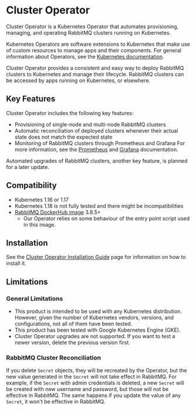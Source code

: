 
# Cluster Operator

Cluster Operator is a Kubernetes Operator that automates provisioning, managing,
and operating RabbitMQ clusters running on Kubernetes.

Kubernetes Operators are software extensions to Kubernetes that make use of custom resources to manage apps
and their components. For general information about Operators, see the
[Kubernetes documentation](https://kubernetes.io/docs/concepts/extend-kubernetes/operator).

Cluster Operator provides a consistent and easy way to deploy RabbitMQ clusters to Kubernetes and
manage their lifecycle. RabbitMQ clusters can be accessed by apps running on Kubernetes, or elsewhere.

## Key Features
Cluster Operator includes the following key features:

* Provisioning of single-node and multi-node RabbitMQ clusters
* Automatic reconciliation of deployed clusters whenever their actual state does not match the expected state
* Monitoring of RabbitMQ clusters through Prometheus and Grafana
For more information, see the [Prometheus](https://prometheus.io/docs/introduction/overview/)
and [Grafana](https://grafana.com/docs/) documentation.

Automated upgrades of RabbitMQ clusters, another key feature, is planned for a later update.

## Compatibility

- Kubernetes 1.16 or 1.17
- Kubernetes 1.18 is not fully tested and there might be incompatibilities
- [RabbitMQ DockerHub image](https://hub.docker.com/_/rabbitmq) 3.8.5+
    - Our Operator relies on some behaviour of the entry point script used in this image.

## Installation

See the [Cluster Operator Installation Guide](/install-cluster-operator.html) page
for information on how to install it.

## Limitations

### General Limitations

* This product is intended to be used with any Kubernetes distribution.
  However, given the number of Kubernetes vendors, versions, and configurations, not all of them have been
  tested.
* This product has been tested with Google Kubernetes Engine (GKE).
* Cluster Operator upgrades are not supported. If you want to test a newer version, delete the previous version first.

### RabbitMQ Cluster Reconciliation

If you delete `Secret` objects, they will be recreated by the Operator, but the new value generated in the `Secret` will
not take effect in RabbitMQ. For example, if the `Secret` with admin credentials is deleted, a new `Secret` will be created
with new username and password, but those will not be effective in RabbitMQ. The same happens if you update the value of
any `Secret`, it won't be effective in RabbitMQ.

